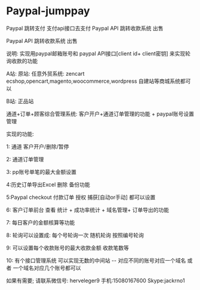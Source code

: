 # Paypal-jumppay
Paypal 跳转支付  支付api接口去支付
Paypal API 跳转收款系统 出售

Paypal API 跳转收款系统 出售

说明: 实现用paypal邮箱账号和 paypal API接口[client id+ client密钥] 来实现轮询收款的功能

 A站:   原站: 任意外贸系统: zencart ecshop,opencart,magento,woocommerce,wordpress 自建站等商城系统都可以

B站: 正品站

通道+订单+顾客综合管理系统: 客户开户+通道订单管理的功能 + paypal账号设置管理

 实现的功能:

1: 通道 客户开户/删除/暂停

2: 通道订单管理

3: pp账号单笔的最大金额设置

4:历史订单导出Excel 删除 备份功能

5:Paypal checkout 付款订单 授权 捕获[自动or手动] 都可以设置

6: 客户订单前台 查看 统计 + 成功率统计 + 域名管理+ 订单导出的功能

7: 每日客户的金额核算等功能

 8: 轮询可以设置成: 每个号轮询一次 随机轮询 按照编号轮询

9: 可以设置每个收款账号的最大收款金额 收款笔数等

 10: 有个接口管理系统 可以实现无数的中间站 -- 对应不同的账号对应一个域名 或者 一个域名对应几个账号都可以


 如果有需要; 请联系微信号: herveleger9 手机:15080167600 Skype:jackrno1


